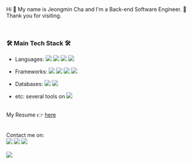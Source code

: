 <!-- ![header](https://capsule-render.vercel.app/api?type=soft&color=auto&height=150&section=header&text=JeongminCha&fontSize=70&animation=twinkling) -->

Hi 👋  My name is Jeongmin Cha and I'm a Back-end Software Engineer. 🤗  
Thank you for visiting.

<br />

<h3> 🛠  Main Tech Stack 🛠 </h3>


* Languages:
<img src="https://img.shields.io/badge/Javascript-ffb13b??style=for-the-badge&logo=javascript&logoColor=white"/></a>
<img src="https://img.shields.io/badge/Typescript-007acc?style=flat-square&logo=typescript&logoColor=white"/></a>
<img src="https://img.shields.io/badge/Python-3766AB?style=flat-square&logo=Python&logoColor=white"/></a>
<img src="https://img.shields.io/badge/Java-007396?style=flat-square&logo=Java&logoColor=white"/></a>

* Frameworks:
<img src="https://img.shields.io/badge/Node.js-303030?style=flat-square&logo=node.js&logoColor=white"/></a>
<img src="https://img.shields.io/badge/Nest.js-c3364e?style=flat-square&logo=nestjs&logoColor=white"/></a>
<img src="https://img.shields.io/badge/Next.js-000000?style=flat-square&logo=next.js&logoColor=white"/></a>
<img src="https://img.shields.io/badge/Django-092E20?style=flat-square&logo=Django&logoColor=white"/></a>

* Databases:
<img src="https://img.shields.io/badge/Redis-D82C20?style=flat-square&logo=Redis&logoColor=white"/></a>
<img src="https://img.shields.io/badge/Mysql-00758F?style=flat-square&logo=MySql&logoColor=white"/></a>

* etc:
several tools on <img src="https://img.shields.io/badge/aws-FF9900?style=flat-square&logo=amazon-aws&logoColor=white"/></a>

<br/>
My Resume 👉 <a href="https://my.surfit.io/w/870643703">here</a>
<br />
<br />

Contact me on:
<br />
<a href="https://www.linkedin.com/in/jeongmincha" rel="noopener noreferrer" target="_blank"><img src="https://img.shields.io/badge/-LinkedIn-blue?style=flat-square&logo=Linkedin&logoColor=white" /></a>
<a href="https://www.facebook.com/cjm9236/" rel="noopener noreferrer" target="_blank"><img src="https://img.shields.io/badge/facebook-1877f2?style=flat-square&logo=facebook&logoColor=white" /></a>
<a href="https://stackoverflow.com/users/3241257/jeongmin-cha" rel="noopener noreferrer" target="_blank"><img src="https://img.shields.io/badge/-Stackoverflow-black?style=flat-square&logo=stackoverflow" /></a>
<br />
<br />
<img src="https://hits.seeyoufarm.com/api/count/incr/badge.svg?url=https%3A%2F%2Fgithub.com%2Fjeongmincha" />

<!--
- 🔭 I’m currently working on ...
- 🌱 I’m currently learning ...
- 👯 I’m looking to collaborate on ...
- 🤔 I’m looking for help with ...
- 💬 Ask me about ...
- 📫 How to reach me: ...
- 😄 Pronouns: ...
- ⚡ Fun fact: ...
-->
